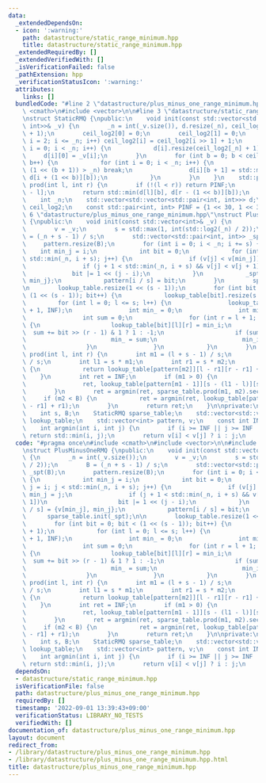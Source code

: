 ```yaml
---
data:
  _extendedDependsOn:
  - icon: ':warning:'
    path: datastructure/static_range_minimum.hpp
    title: datastructure/static_range_minimum.hpp
  _extendedRequiredBy: []
  _extendedVerifiedWith: []
  _isVerificationFailed: false
  _pathExtension: hpp
  _verificationStatusIcon: ':warning:'
  attributes:
    links: []
  bundledCode: "#line 2 \"datastructure/plus_minus_one_range_minimum.hpp\"\n#include\
    \ <cmath>\n#include <vector>\n\n#line 3 \"datastructure/static_range_minimum.hpp\"\
    \nstruct StaticRMQ {\npublic:\n    void init(const std::vector<std::pair<int,\
    \ int>>& _v) {\n        _n = int(_v.size()), d.resize(_n), ceil_log2.resize(_n\
    \ + 1);\n        ceil_log2[0] = 0;\n        ceil_log2[1] = 0;\n        for (int\
    \ i = 2; i <= _n; i++) ceil_log2[i] = ceil_log2[i >> 1] + 1;\n        for (int\
    \ i = 0; i < _n; i++) {\n            d[i].resize(ceil_log2[_n] + 1);\n       \
    \     d[i][0] = _v[i];\n        }\n        for (int b = 0; b < ceil_log2[_n];\
    \ b++) {\n            for (int i = 0; i < _n; i++) {\n                if (i +\
    \ (1 << (b + 1)) > _n) break;\n                d[i][b + 1] = std::min(d[i][b],\
    \ d[i + (1 << b)][b]);\n            }\n        }\n    }\n    std::pair<int, int>\
    \ prod(int l, int r) {\n        if (!(l < r)) return PINF;\n        int b = ceil_log2[r\
    \ - l];\n        return std::min(d[l][b], d[r - (1 << b)][b]);\n    }\n\nprivate:\n\
    \    int _n;\n    std::vector<std::vector<std::pair<int, int>>> d;\n    std::vector<int>\
    \ ceil_log2;\n    const std::pair<int, int> PINF = {1 << 30, 1 << 30};\n};\n#line\
    \ 6 \"datastructure/plus_minus_one_range_minimum.hpp\"\nstruct PlusMinusOneRMQ\
    \ {\npublic:\n    void init(const std::vector<int>& _v) {\n        _n = int(_v.size());\n\
    \        v = _v;\n        s = std::max(1, int(std::log2(_n) / 2));\n        B\
    \ = (_n + s - 1) / s;\n        std::vector<std::pair<int, int>> _spt(B);\n   \
    \     pattern.resize(B);\n        for (int i = 0; i < _n; i += s) {\n        \
    \    int min_j = i;\n            int bit = 0;\n            for (int j = i; j <\
    \ std::min(_n, i + s); j++) {\n                if (v[j] < v[min_j]) min_j = j;\n\
    \                if (j + 1 < std::min(_n, i + s) && v[j] < v[j + 1])\n       \
    \             bit |= 1 << (j - i);\n            }\n            _spt[i / s] = {v[min_j],\
    \ min_j};\n            pattern[i / s] = bit;\n        }\n        sparse_table.init(_spt);\n\
    \n        lookup_table.resize(1 << (s - 1));\n        for (int bit = 0; bit <\
    \ (1 << (s - 1)); bit++) {\n            lookup_table[bit].resize(s + 1);\n   \
    \         for (int l = 0; l <= s; l++) {\n                lookup_table[bit][l].resize(s\
    \ + 1, INF);\n                int min_ = 0;\n                int min_i = l;\n\
    \                int sum = 0;\n                for (int r = l + 1; r <= s; r++)\
    \ {\n                    lookup_table[bit][l][r] = min_i;\n                  \
    \  sum += bit >> (r - 1) & 1 ? 1 : -1;\n                    if (sum < min_) {\n\
    \                        min_ = sum;\n                        min_i = r;\n   \
    \                 }\n                }\n            }\n        }\n    }\n    int\
    \ prod(int l, int r) {\n        int m1 = (l + s - 1) / s;\n        int m2 = r\
    \ / s;\n        int l1 = s * m1;\n        int r1 = s * m2;\n        if (m2 < m1)\
    \ {\n            return lookup_table[pattern[m2]][l - r1][r - r1] + r1;\n    \
    \    }\n        int ret = INF;\n        if (m1 > 0) {\n            ret = argmin(\n\
    \                ret, lookup_table[pattern[m1 - 1]][s - (l1 - l)][s] + l1 - s);\n\
    \        }\n        ret = argmin(ret, sparse_table.prod(m1, m2).second);\n   \
    \     if (m2 < B) {\n            ret = argmin(ret, lookup_table[pattern[m2]][0][r\
    \ - r1] + r1);\n        }\n        return ret;\n    }\n\nprivate:\n    int _n;\n\
    \    int s, B;\n    StaticRMQ sparse_table;\n    std::vector<std::vector<std::vector<int>>>\
    \ lookup_table;\n    std::vector<int> pattern, v;\n    const int INF = 1 << 30;\n\
    \    int argmin(int i, int j) {\n        if (i >= INF || j >= INF || v[i] == v[j])\
    \ return std::min(i, j);\n        return v[i] < v[j] ? i : j;\n    }\n};\n"
  code: "#pragma once\n#include <cmath>\n#include <vector>\n\n#include \"static_range_minimum.hpp\"\
    \nstruct PlusMinusOneRMQ {\npublic:\n    void init(const std::vector<int>& _v)\
    \ {\n        _n = int(_v.size());\n        v = _v;\n        s = std::max(1, int(std::log2(_n)\
    \ / 2));\n        B = (_n + s - 1) / s;\n        std::vector<std::pair<int, int>>\
    \ _spt(B);\n        pattern.resize(B);\n        for (int i = 0; i < _n; i += s)\
    \ {\n            int min_j = i;\n            int bit = 0;\n            for (int\
    \ j = i; j < std::min(_n, i + s); j++) {\n                if (v[j] < v[min_j])\
    \ min_j = j;\n                if (j + 1 < std::min(_n, i + s) && v[j] < v[j +\
    \ 1])\n                    bit |= 1 << (j - i);\n            }\n            _spt[i\
    \ / s] = {v[min_j], min_j};\n            pattern[i / s] = bit;\n        }\n  \
    \      sparse_table.init(_spt);\n\n        lookup_table.resize(1 << (s - 1));\n\
    \        for (int bit = 0; bit < (1 << (s - 1)); bit++) {\n            lookup_table[bit].resize(s\
    \ + 1);\n            for (int l = 0; l <= s; l++) {\n                lookup_table[bit][l].resize(s\
    \ + 1, INF);\n                int min_ = 0;\n                int min_i = l;\n\
    \                int sum = 0;\n                for (int r = l + 1; r <= s; r++)\
    \ {\n                    lookup_table[bit][l][r] = min_i;\n                  \
    \  sum += bit >> (r - 1) & 1 ? 1 : -1;\n                    if (sum < min_) {\n\
    \                        min_ = sum;\n                        min_i = r;\n   \
    \                 }\n                }\n            }\n        }\n    }\n    int\
    \ prod(int l, int r) {\n        int m1 = (l + s - 1) / s;\n        int m2 = r\
    \ / s;\n        int l1 = s * m1;\n        int r1 = s * m2;\n        if (m2 < m1)\
    \ {\n            return lookup_table[pattern[m2]][l - r1][r - r1] + r1;\n    \
    \    }\n        int ret = INF;\n        if (m1 > 0) {\n            ret = argmin(\n\
    \                ret, lookup_table[pattern[m1 - 1]][s - (l1 - l)][s] + l1 - s);\n\
    \        }\n        ret = argmin(ret, sparse_table.prod(m1, m2).second);\n   \
    \     if (m2 < B) {\n            ret = argmin(ret, lookup_table[pattern[m2]][0][r\
    \ - r1] + r1);\n        }\n        return ret;\n    }\n\nprivate:\n    int _n;\n\
    \    int s, B;\n    StaticRMQ sparse_table;\n    std::vector<std::vector<std::vector<int>>>\
    \ lookup_table;\n    std::vector<int> pattern, v;\n    const int INF = 1 << 30;\n\
    \    int argmin(int i, int j) {\n        if (i >= INF || j >= INF || v[i] == v[j])\
    \ return std::min(i, j);\n        return v[i] < v[j] ? i : j;\n    }\n};\n"
  dependsOn:
  - datastructure/static_range_minimum.hpp
  isVerificationFile: false
  path: datastructure/plus_minus_one_range_minimum.hpp
  requiredBy: []
  timestamp: '2022-09-01 13:39:43+09:00'
  verificationStatus: LIBRARY_NO_TESTS
  verifiedWith: []
documentation_of: datastructure/plus_minus_one_range_minimum.hpp
layout: document
redirect_from:
- /library/datastructure/plus_minus_one_range_minimum.hpp
- /library/datastructure/plus_minus_one_range_minimum.hpp.html
title: datastructure/plus_minus_one_range_minimum.hpp
---
```

